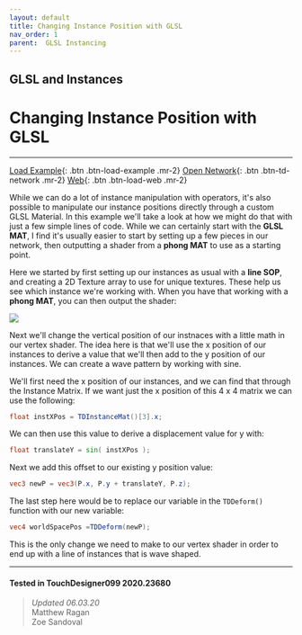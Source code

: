 ```yaml
---
layout: default
title: Changing Instance Position with GLSL
nav_order: 1
parent:  GLSL Instancing
---
```


## GLSL and Instances
# Changing Instance Position with GLSL

*****

[Load Example](?actionable=1&action=load_tox&remotePath=https://github.com/mir-lab/touchdesigner-instancing-examples-code/raw/main/tox/013-glsl-instancing/container_instance_position_with_glsl.tox){: .btn .btn-load-example .mr-2}
[Open Network](?actionable=1&action=open_floating_network){: .btn .btn-td-network .mr-2}
[Web](?actionable=1&action=open_in_browser){: .btn .btn-load-web .mr-2}

While we can do a lot of instance manipulation with operators, it's also possible to manipulate our instance positions directly through a custom GLSL Material. In this example we'll take a look at how we might do that with just a few simple lines of code. While we can certainly start with the **GLSL MAT**, I find it's usually easier to start by setting up a few pieces in our network, then outputting a shader from a **phong MAT** to use as a starting point.

Here we started by first setting up our instances as usual with a **line SOP**, and creating a 2D Texture array to use for unique textures. These help us see which instance we're working with. When you have that working with a **phong MAT**, you can then output the shader:

![](/img/glsl-and-instancing/changing-instance-pos/changing-instance-pos-01.gif)

Next we'll change the vertical position of our instnaces with a little math in our vertex shader. The idea here is that we'll use the x position of our instances to derive a value that we'll then add to the y position of our instances. We can create a wave pattern by working with sine.

We'll first need the x position of our instances, and we can find that through the Instance Matrix. If we want just the x position of this 4 x 4 matrix we can use the following:

```glsl
float instXPos = TDInstanceMat()[3].x;
```

We can then use this value to derive a displacement value for y with:

```glsl
float translateY = sin( instXPos );
```

Next we add this offset to our existing y position value:

```glsl
vec3 newP = vec3(P.x, P.y + translateY, P.z);
```

The last step here would be to replace our variable in the `TDDeform()` function with our new variable:

```glsl
vec4 worldSpacePos =TDDeform(newP);
```

This is the only change we need to make to our vertex shader in order to end up with a line of instances that is wave shaped. 

---

#### Tested in TouchDesigner099 2020.23680 
>*Updated 06.03.20*  
Matthew Ragan  
Zoe Sandoval  